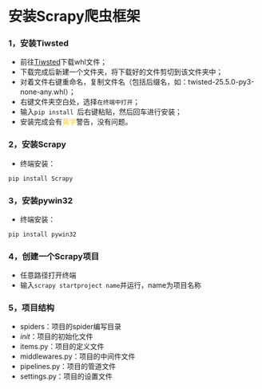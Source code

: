 # 安装Scrapy爬虫框架

### 1，安装Tiwsted
- 前往[Tiwsted](https://pypi.org/project/Twisted/#files)下载whl文件；
- 下载完成后新建一个文件夹，将下载好的文件剪切到该文件夹中；
- 对着文件右键重命名，复制文件名（包括后缀名，如：twisted-25.5.0-py3-none-any.whl）；
- 右键文件夹空白处，选择`在终端中打开`；
- 输入`pip install `后右键粘贴，然后回车进行安装；
- 安装完成会有<span style="color:gold;">黄字</span>警告，没有问题。

### 2，安装Scrapy
- 终端安装：
```python 
pip install Scrapy 
```

### 3，安装pywin32
- 终端安装：
```python
pip install pywin32
```

### 4，创建一个Scrapy项目
- 任意路径打开终端
- 输入`scrapy startproject name`并运行，name为项目名称

### 5，项目结构
- spiders：项目的spider编写目录
- _init_：项目的初始化文件
- items.py：项目的定义文件
- middlewares.py：项目的中间件文件
- pipelines.py：项目的管道文件
- settings.py：项目的设置文件